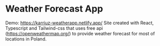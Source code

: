 # Weather Forecast App

Demo: https://karriuz-weatherapp.netlify.app/
Site created with React, Typescript and Tailwind-css that uses free api (https://openweathermap.org/) to provide weather forecast for most of locations in Poland.
